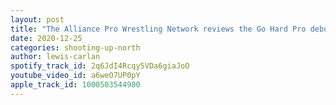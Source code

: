 ```yaml
---
layout: post
title: "The Alliance Pro Wrestling Network reviews the Go Hard Pro debut show!"
date: 2020-12-25
categories: shooting-up-north
author: lewis-carlan
spotify_track_id: 2q6JdI4Rcqy5VDa6giaJoO
youtube_video_id: a6weO7UP0pY
apple_track_id: 1000503544980
---
```

